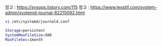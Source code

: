 참고 : https://sysops.tistory.com/115
참고 : https://www.lesstif.com/system-admin/systemd-journal-82215092.html

``` bash
vi /etc/systemd/journald.conf 

Storage=persistent
SystemMaxFileSize=500
MaxFileSec=1month
```